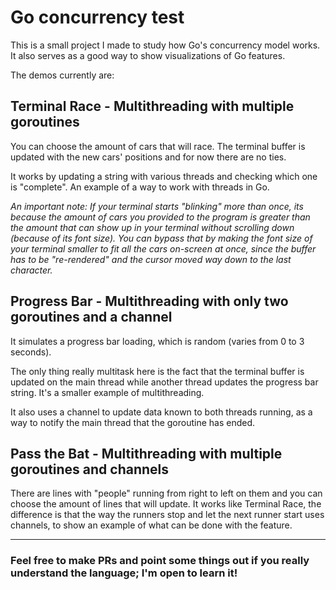 # Go concurrency test

This is a small project I made to study how Go's concurrency model works. It also serves as a good way to show visualizations of Go features.

The demos currently are:

## Terminal Race - Multithreading with multiple goroutines
You can choose the amount of cars that will race. The terminal buffer is updated with the new cars' positions and for now there are no ties.

It works by updating a string with various threads and checking which one is "complete". An example of a way to work with threads in Go.

_An important note: If your terminal starts "blinking" more than once, its because the amount of cars you provided to the program is greater than the amount that can show up in your terminal without scrolling down (because of its font size). You can bypass that by making the font size of your terminal smaller to fit all the cars on-screen at once, since the buffer has to be "re-rendered" and the cursor moved way down to the last character._

## Progress Bar - Multithreading with only two goroutines and a channel
It simulates a progress bar loading, which is random (varies from 0 to 3 seconds).

The only thing really multitask here is the fact that the terminal buffer is updated on the main thread while another thread updates the progress bar string. It's a smaller example of multithreading.

It also uses a channel to update data known to both threads running, as a way to notify the main thread that the goroutine has ended.

## Pass the Bat - Multithreading with multiple goroutines and channels
There are lines with "people" running from right to left on them and you can choose the amount of lines that will update. It works like Terminal Race, the difference is that the way the runners stop and let the next runner start uses channels, to show an example of what can be done with the feature.

---------------------------------------------
### Feel free to make PRs and point some things out if you really understand the language; I'm open to learn it!